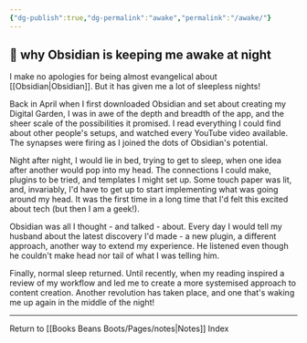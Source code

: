 ```yaml
---
{"dg-publish":true,"dg-permalink":"awake","permalink":"/awake/"}
---
```



## 🌿 why Obsidian is keeping me awake at night

I make no apologies for being almost evangelical about [[Obsidian\|Obsidian]]. But it has given me a lot of sleepless nights!

Back in April when I first downloaded Obsidian and set about creating my Digital Garden, I was in awe of the depth and breadth of the app, and the sheer scale of the possibilities it promised. I read everything I could find about other people's setups, and watched every YouTube video available. The synapses were firing as I joined the dots of Obsidian's potential.

Night after night, I would lie in bed, trying to get to sleep, when one idea after another would pop into my head. The connections I could make, plugins to be tried, and templates I might set up. Some touch paper was lit, and, invariably, I'd have to get up to start implementing what was going around my head. It was the first time in a long time that I'd felt this excited about tech (but then I am a geek!).

Obsidian was all I thought - and talked - about. Every day I would tell my husband about the latest discovery I'd made - a new plugin, a different approach, another way to extend my experience. He listened even though he couldn't make head nor tail of what I was telling him.

Finally, normal sleep returned. Until recently, when my reading inspired a review of my workflow and led me to create a more systemised approach to content creation. Another revolution has taken place, and one that's waking me up again in the middle of the night!

---

Return to [[Books Beans Boots/Pages/notes\|Notes]] Index